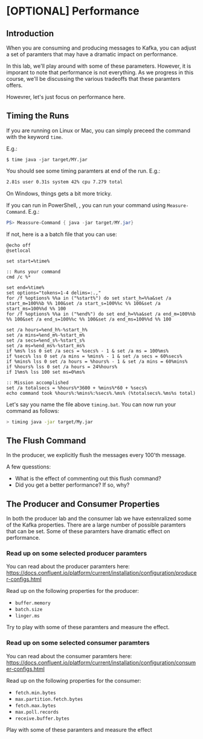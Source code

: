 # [OPTIONAL] Performance

## Introduction

When you are consuming and producing messages to Kafka, you can adjust a set of paramters that may have a dramatic impact on performance.

In this lab, we'll play around with some of these parameters. 
However, it is imporant to note that performance is not everything. 
As we progress in this course, we'll be discussing the various tradeoffs that these paramters offers.

Howevrer, let's just focus on performance here.


## Timing the Runs

If you are running on Linux or Mac, you can simply preceed the command with the keyword `time`.

E.g.:

```shell
$ time java -jar target/MY.jar
```

You should see some timing paramters at end of the run. E.g.:

```sh
2.81s user 0.31s system 42% cpu 7.279 total
```

On Windows, things gets a bit more tricky. 

If you can run in PowerShell, , you can run your command using `Measure-Command`. E.g.:

```powershell
PS> Meassure-Command { java -jar target/MY.jar}
```

If not, here is a a batch file that you can use: 

```batch
@echo off
@setlocal

set start=%time%

:: Runs your command
cmd /c %*

set end=%time%
set options="tokens=1-4 delims=:.,"
for /f %options% %%a in ("%start%") do set start_h=%%a&set /a start_m=100%%b %% 100&set /a start_s=100%%c %% 100&set /a start_ms=100%%d %% 100
for /f %options% %%a in ("%end%") do set end_h=%%a&set /a end_m=100%%b %% 100&set /a end_s=100%%c %% 100&set /a end_ms=100%%d %% 100

set /a hours=%end_h%-%start_h%
set /a mins=%end_m%-%start_m%
set /a secs=%end_s%-%start_s%
set /a ms=%end_ms%-%start_ms%
if %ms% lss 0 set /a secs = %secs% - 1 & set /a ms = 100%ms%
if %secs% lss 0 set /a mins = %mins% - 1 & set /a secs = 60%secs%
if %mins% lss 0 set /a hours = %hours% - 1 & set /a mins = 60%mins%
if %hours% lss 0 set /a hours = 24%hours%
if 1%ms% lss 100 set ms=0%ms%

:: Mission accomplished
set /a totalsecs = %hours%*3600 + %mins%*60 + %secs%
echo command took %hours%:%mins%:%secs%.%ms% (%totalsecs%.%ms%s total)
```

Let's say you name the file above `timing.bat`. 
You can now run your command as follows: 

```sh
> timing java -jar target/My.jar
```

## The Flush Command

In the producer, we explicitly flush the messages every 100'th message. 

A few quesstions:

* What is the effect of commenting out this flush command? 
* Did you get a better performance? If so, why?

## The Producer and Consumer Properties

In both the producer lab and the consumer lab we have extenralized some of the Kafka properties.
There are a large number of possible paramters that can be set.
Some of these paramters have dramatic effect on performance.

### Read up on some selected producer paramters

You can read about the producer paramters here: https://docs.confluent.io/platform/current/installation/configuration/producer-configs.html

Read up on the following properties for the producer:

* `buffer.memory`
* `batch.size`
* `linger.ms`

Try to play with some of these paramters and measure the effect. 

### Read up on some selected consumer paramters

You can read about the consumer paramters here: https://docs.confluent.io/platform/current/installation/configuration/consumer-configs.html

Read up on the following properties for the consumer:

* `fetch.min.bytes`
* `max.partition.fetch.bytes`
* `fetch.max.bytes`
* `max.poll.records`
* `receive.buffer.bytes`

Play with some of these paramters and measure the effect
